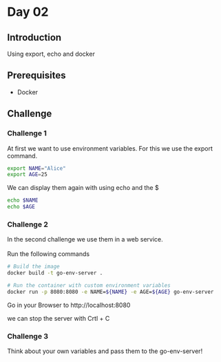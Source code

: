 # Day 02
## Introduction
Using export, echo and docker

## Prerequisites
* Docker

## Challenge


### Challenge 1

At first we want to use environment variables. For this we use the export command.
```sh
export NAME="Alice"
export AGE=25
```

We can display them again with using echo and the $<env-variable-name>
```sh
echo $NAME
echo $AGE
```


### Challenge 2
In the second challenge we use them in a web service.</br>
</br>
Run the following commands

```sh
# Build the image
docker build -t go-env-server .

# Run the container with custom environment variables
docker run -p 8080:8080 -e NAME=${NAME} -e AGE=${AGE} go-env-server 
```
Go in your Browser to http://localhost:8080

we can stop the server with Crtl + C

### Challenge 3
Think about your own variables and pass them to the go-env-server!

